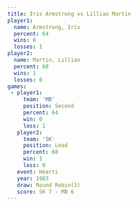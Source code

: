 ```yaml
---
title: Iris Armstrong vs Lillian Martin
player1:               
  name: Armstrong, Iris
  percent: 64          
  wins: 0              
  losses: 1            
player2:               
  name: Martin, Lillian
  percent: 68          
  wins: 1              
  losses: 0            
games:
 - player1:          
     team: 'MB'      
     position: Second
     percent: 64     
     win: 0          
     loss: 1         
   player2:        
     team: 'SK'    
     position: Lead
     percent: 68   
     win: 1        
     loss: 0       
   event: Hearts       
   year: 1983          
   draw: Round Robin(3)
   score: SK 7 - MB 6  
---
```


